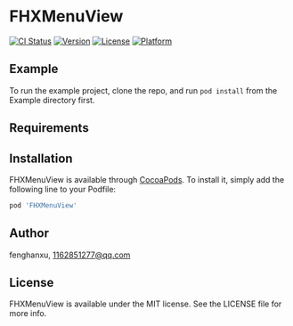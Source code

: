 # FHXMenuView

[![CI Status](https://img.shields.io/travis/fenghanxu/FHXMenuView.svg?style=flat)](https://travis-ci.org/fenghanxu/FHXMenuView)
[![Version](https://img.shields.io/cocoapods/v/FHXMenuView.svg?style=flat)](https://cocoapods.org/pods/FHXMenuView)
[![License](https://img.shields.io/cocoapods/l/FHXMenuView.svg?style=flat)](https://cocoapods.org/pods/FHXMenuView)
[![Platform](https://img.shields.io/cocoapods/p/FHXMenuView.svg?style=flat)](https://cocoapods.org/pods/FHXMenuView)

## Example

To run the example project, clone the repo, and run `pod install` from the Example directory first.

## Requirements

## Installation

FHXMenuView is available through [CocoaPods](https://cocoapods.org). To install
it, simply add the following line to your Podfile:

```ruby
pod 'FHXMenuView'
```

## Author

fenghanxu, 1162851277@qq.com

## License

FHXMenuView is available under the MIT license. See the LICENSE file for more info.
